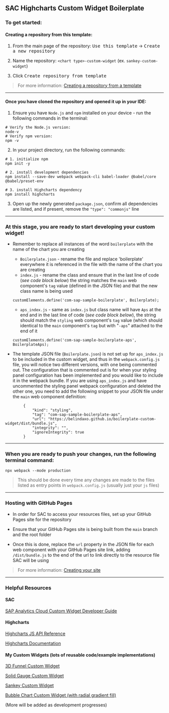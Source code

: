## SAC Highcharts Custom Widget Boilerplate 
### To get started:
#### Creating a repository from this template:
1. From the main page of the repository:  <kbd>Use this template</kbd> $\rightarrow$ <kbd>Create a new repository</kbd>

2. Name the repository: `<chart type>-custom-widget` (ex. `sankey-custom-widget`)

3. Click <kbd>Create repository from template</kbd> 

> For more information: [Creating a repository from a template](https://docs.github.com/en/repositories/creating-and-managing-repositories/creating-a-repository-from-a-template#creating-a-repository-from-a-template "")

---

#### Once you have cloned the repository and opened it up in your IDE:
1. Ensure you have `Node.js` and `npm` installed on your device - run the following commands in the terminal:

```
# Verify the Node.js version:
node-v 
# Verify npm version:
npm -v
```

2. In your project directory, run the following commands:
```
# 1. initialize npm
npm init -y

# 2. install development dependencies
npm install --save-dev webpack webpack-cli babel-loader @babel/core @babel/preset-env

# 3. install Highcharts dependency
npm install highcharts
```

3. Open up the newly generated `package.json`, confirm all dependencies are listed, and if present, remove the `"type": "commonjs"` line  

---

### At this stage, you are ready to start developing your custom widget!

- Remember to replace all instances of the word `boilerplate` with the name of the chart you are creating 
    - `Boilerplate.json` - rename the file and replace 'boilerplate' everywhere it is referenced in the file with the name of the chart you are creating
    - `index.js` - rename the class and ensure that in the last line of code (*see code block below*) the string matches the `main` web component's `tag` value (defined in the JSON file) and that the new class name is being used 
    ```
    customElements.define('com-sap-sample-boilerplate', Boilerplate);
    ```
    - `aps_index.js` - same as `index.js` but class name will have `Aps` at the end and in the last line of code (*see code block below*), the string should match the `styling` web component's `tag` value (which should identical to the `main` component's `tag` but with "`-aps`" attached to the end of it
    ```
    customElements.define('com-sap-sample-boilerplate-aps', BoilerplateAps);
    ```

- The template JSON file (`Boilerplate.json`) is not set up for `aps_index.js` to be included in the custom widget, and thus in the `webpack.config.js` file, you will notice two different versions, with one being commented out. The configuration that is commented out is for when your styling panel configuration has been implemented and you would like to include it in the webpack bundle. If you are using `aps_index.js` and have uncommented the styling panel webpack configuration and deleted the other one, you need to add the following snippet to your JSON file under the `main` web component definition: 
```
        {
            "kind": "styling",
            "tag": "com-sap-sample-boilerplate-aps",
            "url": "https://belindaxo.github.io/boilerplate-custom-widget/dist/bundle.js",
            "integrity": "",
            "ignoreIntegrity": true
        }
```


---

### When you are ready to push your changes, run the following terminal command:
```
npx webpack --mode production
```
> This should be done every time any changes are made to the files listed as entry points in `webpack.config.js` (usually just your `js` files)

---

### Hosting with GitHub Pages 
- In order for SAC to access your resources files, set up your GitHub Pages site for the repository

- Ensure that your GitHub Pages site is being built from the `main` branch and the root folder

- Once this is done, replace the `url` property in the JSON file for each web component with your GitHub Pages site link, adding `/dist/bundle.js` to the end of the url to link directly to the resource file SAC will be using

> For more information: [Creating your site](https://docs.github.com/en/pages/getting-started-with-github-pages/creating-a-github-pages-site#creating-your-site)

---

### Helpful Resources

#### SAC
[SAP Analytics Cloud Custom Widget Developer Guide](https://help.sap.com/docs/SAP_ANALYTICS_CLOUD/0ac8c6754ff84605a4372468d002f2bf/75311f67527c41638ceb89af9cd8af3e.html)

#### Highcharts
[Highcharts JS API Reference](https://api.highcharts.com/highcharts/)

[Highcharts Documentation](https://www.highcharts.com/docs/index)

#### My Custom Widgets (lots of reusable code/example implementations) 

[3D Funnel Custom Widget](https://github.com/belindaxo/3d-funnel-custom-widget)

[Solid Gauge Custom Widget](https://github.com/belindaxo/solid-gauge-custom-widget)

[Sankey Custom Widget](https://github.com/belindaxo/sankey-custom-widget)

[Bubble Chart Custom Widget (with radial gradient fill)](https://github.com/belindaxo/bubble-custom-widget)

(More will be added as development progresses)
